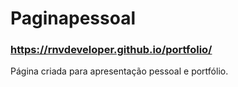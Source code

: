 # Paginapessoal

### https://rnvdeveloper.github.io/portfolio/

Página criada para apresentação pessoal e portfólio.

